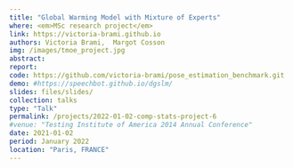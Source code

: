 ```yaml
---
title: "Global Warming Model with Mixture of Experts"
where: <em>MSc research project</em> 
link: https://victoria-brami.github.io
authors: Victoria Brami,  Margot Cosson
img: /images/tmoe_project.jpg
abstract: 
report: 
code: https://github.com/victoria-brami/pose_estimation_benchmark.git
demo: #https://speechbot.github.io/dgslm/
slides: files/slides/
collection: talks
type: "Talk"
permalink: /projects/2022-01-02-comp-stats-project-6
#venue: "Testing Institute of America 2014 Annual Conference"
date: 2021-01-02
period: January 2022
location: "Paris, FRANCE"
---
```


